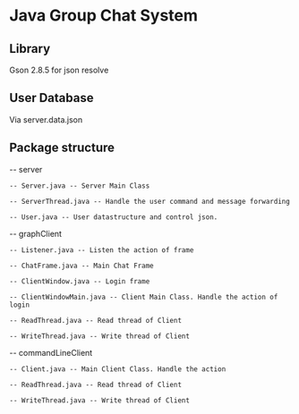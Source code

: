 # Java Group Chat System
## **Library**
  Gson 2.8.5 for json resolve
## **User Database**
  Via server.data.json
## **Package structure**
  -- server
  
    -- Server.java -- Server Main Class
    
    -- ServerThread.java -- Handle the user command and message forwarding
    
    -- User.java -- User datastructure and control json.
    
  -- graphClient
  
    -- Listener.java -- Listen the action of frame
    
    -- ChatFrame.java -- Main Chat Frame
    
    -- ClientWindow.java -- Login frame
    
    -- ClientWindowMain.java -- Client Main Class. Handle the action of login
    
    -- ReadThread.java -- Read thread of Client
    
    -- WriteThread.java -- Write thread of Client
    
  -- commandLineClient
  
    -- Client.java -- Main Client Class. Handle the action
    
    -- ReadThread.java -- Read thread of Client
    
    -- WriteThread.java -- Write thread of Client
    
    
 
